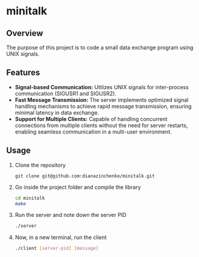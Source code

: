 # minitalk
## Overview
The purpose of this project is to code a small data exchange program using UNIX signals.

## Features
- **Signal-based Communication:** Utilizes UNIX signals for inter-process communication (SIGUSR1 and SIGUSR2).
- **Fast Message Transmission:** The server implements optimized signal handling mechanisms to achieve rapid message transmission, ensuring minimal latency in data exchange.
- **Support for Multiple Clients:** Capable of handling concurrent connections from multiple clients without the need for server restarts, enabling seamless communication in a multi-user environment.

## Usage
1. Clone the repository
   ```
   git clone git@github.com:dianazinchenko/minitalk.git
2. Go inside the project folder and compile the library
   ```bash
   cd minitalk
   make
3. Run the server and note down the server PID
   ```bash
   ./server
4. Now, in a new terminal, run the client
   ```bash
   ./client [server-pid] [message]
